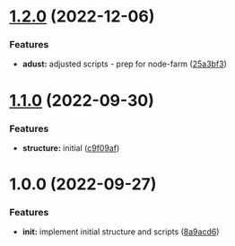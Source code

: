# [1.2.0](https://github.com/paulAlexSerban/tpl--nodejs-service/compare/v1.1.0...v1.2.0) (2022-12-06)


### Features

* **adust:** adjusted scripts - prep for node-farm ([25a3bf3](https://github.com/paulAlexSerban/tpl--nodejs-service/commit/25a3bf34bce6f0ec2c3b4974e9100c5b7f0ce75f))

# [1.1.0](https://github.com/paulAlexSerban/tpl--nodejs-service/compare/v1.0.0...v1.1.0) (2022-09-30)


### Features

* **structure:** initial ([c9f09af](https://github.com/paulAlexSerban/tpl--nodejs-service/commit/c9f09afe9c6ea45936099e891df9518ef8b81bcd))

# 1.0.0 (2022-09-27)


### Features

* **init:** implement initial structure and scripts ([8a9acd6](https://github.com/paulAlexSerban/tpl--nodejs-service/commit/8a9acd645263f36b7e1ef1673d8e6bb0f5857eca))
